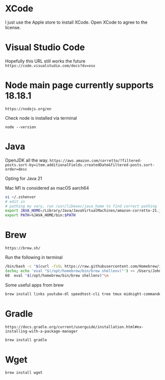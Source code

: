 # XCode
I just use the Apple store to install XCode.  Open XCode to agree to the license.

# Visual Studio Code
Hopefully this URL still works the future
`https://code.visualstudio.com/docs?dv=osx`

# Node main page currently supports 18.18.1
`https://nodejs.org/en`

Check node is installed via terminal

`node --version`


# Java
OpenJDK all the way.
`https://aws.amazon.com/corretto/?filtered-posts.sort-by=item.additionalFields.createdDate&filtered-posts.sort-order=desc`

Opting for Java 21

Mac M1 is considered as macOS aarch64

```zsh
vi ~/.zshenvor
# edit in
# pathing my vary, run /usr/libexec/java_home to find correct pathing
export JAVA_HOME=/Library/Java/JavaVirtualMachines/amazon-corretto-21.jdk/Contents/Home
export PATH=%JAVA_HOME/bin:$PATH
```

# Brew
`https://brew.sh/`

Run the following in terminal
```zsh
/bin/bash -c "$(curl -fsSL https://raw.githubusercontent.com/Homebrew/install/HEAD/install.sh)"
(echo; echo 'eval "$(/opt/homebrew/bin/brew shellenv)"') >> /Users/John/.zprofile
60  eval "$(/opt/homebrew/bin/brew shellenv)"\n
```

Some useful apps from brew
```zsh
brew install links youtube-dl speedtest-cli tree tmux midnight-commander htop wifi-password gnu-typist

```

# Gradle
`https://docs.gradle.org/current/userguide/installation.html#ex-installing-with-a-package-manager`

```zsh
brew install gradle
```

# Wget
```zsh
brew install wget
```